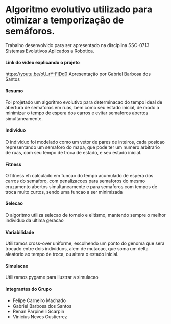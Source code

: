 # Algoritmo evolutivo utilizado para otimizar a temporização de semáforos. 

Trabalho desenvolvido para ser apresentado na disciplina SSC-0713 Sistemas Evolutivos Aplicados a Robotica.

#### Link do vídeo explicando o projeto
https://youtu.be/oU_rY-FiDd0
Apresentação por Gabriel Barbosa dos Santos

#### Resumo

Foi projetado um algoritmo evolutivo para determinacao do tempo ideal de abertura de semaforos em ruas, bem como seu estado inicial, de modo a minimizar o tempo de espera dos carros e evitar semaforos abertos simultaneamente.

#### Individuo

O individuo foi modelado como um vetor de pares de inteiros, cada posicao representando um semaforo do mapa, que pode ter um numero arbitrario de ruas, com seu tempo de troca de estado, e seu estado inicial.

#### Fitness

O fitness eh calculado em funcao do tempo acumulado de espera dos carros do semaforo, com penalizacoes para semaforos do mesmo cruzamento abertos simultaneamente e para semaforos com tempos de troca muito curtos, sendo uma funcao a ser minimizada

#### Selecao

O algoritmo utiliza selecao de torneio e elitismo, mantendo sempre o melhor individuo da ultima geracao

#### Variabilidade

Utilizamos cross-over uniforme, escolhendo um ponto do genoma que sera trocado entre dois individuos, alem de mutacao, que soma um delta aleatorio ao tempo de troca, ou altera o estado inicial.

#### Simulacao

Utilizamos pygame para ilustrar a simulacao

#### Integrantes do Grupo

* Felipe Carneiro Machado
* Gabriel Barbosa dos Santos
* Renan Parpinelli Scarpin
* Vinicius Neves Gustierrez
